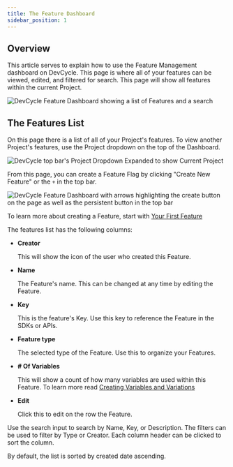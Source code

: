 ```yaml
---
title: The Feature Dashboard
sidebar_position: 1
---
```


## Overview
This article serves to explain how to use the Feature Management dashboard on DevCycle. This page is where all of your features can be viewed, edited, and filtered for search. This page will show all features within the current Project. 

![DevCycle Feature Dashboard showing a list of Features and a search](/march-2022-feature-dash.png)

## The Features List

On this page there is a list of all of your Project's features. To view another Project's features, use the Project dropdown on the top of the Dashboard.

![DevCycle top bar's Project Dropdown Expanded to show Current Project](/march-2022-project-dropdown.png)

From this page, you can create a Feature Flag by clicking "Create New Feature" or the `+` in the top bar. 

![DevCycle Feature Dashboard with arrows highlighting the create button on the page as well as the persistent button in the top bar](/march-2022-create.png)


To learn more about creating a Feature, start with [Your First Feature](/docs/home/feature-management/getting-started/your-first-feature)

The features list has the following columns:

* **Creator** 
         
    This will show the icon of the user who created this Feature.

* **Name** 
          
    The Feature's name. This can be changed at any time by editing the Feature.

* **Key**
    
    This is the feature's Key. Use this key to reference the Feature in the SDKs or APIs.

* **Feature type**
    
    The selected type of the Feature. Use this to organize your Features.

* **# Of Variables**
    
    This will show a count of how many variables are used within this Feature. To learn more read [Creating Variables and Variations](/docs/home/feature-management/features-and-variables/creating-variables-and-variations)

* **Edit**
    
    Click this to edit on the row the Feature. 

Use the search input to search by Name, Key, or Description. The filters can be used to filter by Type or Creator. Each column header can be clicked to sort the column. 

By default, the list is sorted by created date ascending. 

